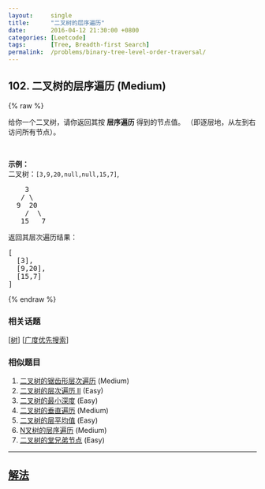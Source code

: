 ```yaml
---
layout:     single
title:      "二叉树的层序遍历"
date:       2016-04-12 21:30:00 +0800
categories: [Leetcode]
tags:       [Tree, Breadth-first Search]
permalink:  /problems/binary-tree-level-order-traversal/
---
```


## 102. 二叉树的层序遍历 (Medium)

{% raw %}

<p>给你一个二叉树，请你返回其按 <strong>层序遍历</strong> 得到的节点值。 （即逐层地，从左到右访问所有节点）。</p>

<p>&nbsp;</p>

<p><strong>示例：</strong><br>
二叉树：<code>[3,9,20,null,null,15,7]</code>,</p>

<pre>    3
   / \
  9  20
    /  \
   15   7
</pre>

<p>返回其层次遍历结果：</p>

<pre>[
  [3],
  [9,20],
  [15,7]
]
</pre>

{% endraw %}

### 相关话题
  [[树](https://github.com/openset/leetcode/tree/master/tag/tree/README.md)]
  [[广度优先搜索](https://github.com/openset/leetcode/tree/master/tag/breadth-first-search/README.md)]

### 相似题目
  1. [二叉树的锯齿形层次遍历](/problems/binary-tree-zigzag-level-order-traversal) (Medium)
  1. [二叉树的层次遍历 II](/problems/binary-tree-level-order-traversal-ii) (Easy)
  1. [二叉树的最小深度](/problems/minimum-depth-of-binary-tree) (Easy)
  1. [二叉树的垂直遍历](/problems/binary-tree-vertical-order-traversal) (Medium)
  1. [二叉树的层平均值](/problems/average-of-levels-in-binary-tree) (Easy)
  1. [N叉树的层序遍历](/problems/n-ary-tree-level-order-traversal) (Medium)
  1. [二叉树的堂兄弟节点](/problems/cousins-in-binary-tree) (Easy)

---

## [解法](https://github.com/openset/leetcode/tree/master/problems/binary-tree-level-order-traversal)
